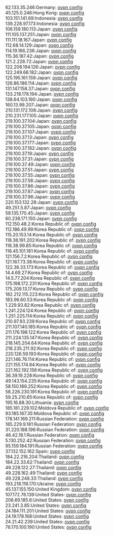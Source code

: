 62.133.35.246:Germany: [ovpn config](vpn/62_133_35_246.ovpn)  
45.125.0.246:Hong Kong: [ovpn config](vpn/45_125_0_246.ovpn)  
103.151.141.69:Indonesia: [ovpn config](vpn/103_151_141_69.ovpn)  
139.228.97.173:Indonesia: [ovpn config](vpn/139_228_97_173.ovpn)  
106.159.180.113:Japan: [ovpn config](vpn/106_159_180_113.ovpn)  
111.105.137.251:Japan: [ovpn config](vpn/111_105_137_251.ovpn)  
111.111.18.167:Japan: [ovpn config](vpn/111_111_18_167.ovpn)  
112.68.14.129:Japan: [ovpn config](vpn/112_68_14_129.ovpn)  
114.19.166.236:Japan: [ovpn config](vpn/114_19_166_236.ovpn)  
115.36.187.42:Japan: [ovpn config](vpn/115_36_187_42.ovpn)  
121.2.228.72:Japan: [ovpn config](vpn/121_2_228_72.ovpn)  
122.208.194.126:Japan: [ovpn config](vpn/122_208_194_126.ovpn)  
122.249.68.182:Japan: [ovpn config](vpn/122_249_68_182.ovpn)  
125.195.161.159:Japan: [ovpn config](vpn/125_195_161_159.ovpn)  
126.86.186.114:Japan: [ovpn config](vpn/126_86_186_114.ovpn)  
131.147.158.37:Japan: [ovpn config](vpn/131_147_158_37.ovpn)  
133.218.178.194:Japan: [ovpn config](vpn/133_218_178_194.ovpn)  
138.64.103.190:Japan: [ovpn config](vpn/138_64_103_190.ovpn)  
160.13.99.207:Japan: [ovpn config](vpn/160_13_99_207.ovpn)  
210.131.172.108:Japan: [ovpn config](vpn/210_131_172_108.ovpn)  
210.231.177.105:Japan: [ovpn config](vpn/210_231_177_105.ovpn)  
219.100.37.104:Japan: [ovpn config](vpn/219_100_37_104.ovpn)  
219.100.37.105:Japan: [ovpn config](vpn/219_100_37_105.ovpn)  
219.100.37.107:Japan: [ovpn config](vpn/219_100_37_107.ovpn)  
219.100.37.13:Japan: [ovpn config](vpn/219_100_37_13.ovpn)  
219.100.37.177:Japan: [ovpn config](vpn/219_100_37_177.ovpn)  
219.100.37.182:Japan: [ovpn config](vpn/219_100_37_182.ovpn)  
219.100.37.19:Japan: [ovpn config](vpn/219_100_37_19.ovpn)  
219.100.37.31:Japan: [ovpn config](vpn/219_100_37_31.ovpn)  
219.100.37.49:Japan: [ovpn config](vpn/219_100_37_49.ovpn)  
219.100.37.51:Japan: [ovpn config](vpn/219_100_37_51.ovpn)  
219.100.37.55:Japan: [ovpn config](vpn/219_100_37_55.ovpn)  
219.100.37.58:Japan: [ovpn config](vpn/219_100_37_58.ovpn)  
219.100.37.86:Japan: [ovpn config](vpn/219_100_37_86.ovpn)  
219.100.37.87:Japan: [ovpn config](vpn/219_100_37_87.ovpn)  
219.100.37.96:Japan: [ovpn config](vpn/219_100_37_96.ovpn)  
220.153.132.28:Japan: [ovpn config](vpn/220_153_132_28.ovpn)  
49.251.5.87:Japan: [ovpn config](vpn/49_251_5_87.ovpn)  
59.135.170.45:Japan: [ovpn config](vpn/59_135_170_45.ovpn)  
60.238.171.150:Japan: [ovpn config](vpn/60_238_171_150.ovpn)  
112.150.48.2:Korea Republic of: [ovpn config](vpn/112_150_48_2.ovpn)  
112.186.49.99:Korea Republic of: [ovpn config](vpn/112_186_49_99.ovpn)  
115.20.153.14:Korea Republic of: [ovpn config](vpn/115_20_153_14.ovpn)  
118.36.191.202:Korea Republic of: [ovpn config](vpn/118_36_191_202.ovpn)  
118.38.99.85:Korea Republic of: [ovpn config](vpn/118_38_99_85.ovpn)  
118.45.101.181:Korea Republic of: [ovpn config](vpn/118_45_101_181.ovpn)  
121.156.7.2:Korea Republic of: [ovpn config](vpn/121_156_7_2.ovpn)  
121.167.73.38:Korea Republic of: [ovpn config](vpn/121_167_73_38.ovpn)  
122.36.33.173:Korea Republic of: [ovpn config](vpn/122_36_33_173.ovpn)  
14.4.69.27:Korea Republic of: [ovpn config](vpn/14_4_69_27.ovpn)  
14.5.77.204:Korea Republic of: [ovpn config](vpn/14_5_77_204.ovpn)  
175.198.172.231:Korea Republic of: [ovpn config](vpn/175_198_172_231.ovpn)  
175.209.13.17:Korea Republic of: [ovpn config](vpn/175_209_13_17.ovpn)  
182.212.115.223:Korea Republic of: [ovpn config](vpn/182_212_115_223.ovpn)  
183.96.60.53:Korea Republic of: [ovpn config](vpn/183_96_60_53.ovpn)  
1.229.93.82:Korea Republic of: [ovpn config](vpn/1_229_93_82.ovpn)  
1.241.224.124:Korea Republic of: [ovpn config](vpn/1_241_224_124.ovpn)  
1.251.225.114:Korea Republic of: [ovpn config](vpn/1_251_225_114.ovpn)  
210.97.93.239:Korea Republic of: [ovpn config](vpn/210_97_93_239.ovpn)  
211.107.140.185:Korea Republic of: [ovpn config](vpn/211_107_140_185.ovpn)  
211.176.198.122:Korea Republic of: [ovpn config](vpn/211_176_198_122.ovpn)  
211.224.135.147:Korea Republic of: [ovpn config](vpn/211_224_135_147.ovpn)  
218.145.204.64:Korea Republic of: [ovpn config](vpn/218_145_204_64.ovpn)  
218.235.211.92:Korea Republic of: [ovpn config](vpn/218_235_211_92.ovpn)  
220.126.59.193:Korea Republic of: [ovpn config](vpn/220_126_59_193.ovpn)  
221.146.76.114:Korea Republic of: [ovpn config](vpn/221_146_76_114.ovpn)  
221.155.174.84:Korea Republic of: [ovpn config](vpn/221_155_174_84.ovpn)  
221.162.192.156:Korea Republic of: [ovpn config](vpn/221_162_192_156.ovpn)  
36.39.19.228:Korea Republic of: [ovpn config](vpn/36_39_19_228.ovpn)  
49.143.154.235:Korea Republic of: [ovpn config](vpn/49_143_154_235.ovpn)  
58.150.189.252:Korea Republic of: [ovpn config](vpn/58_150_189_252.ovpn)  
58.226.230.191:Korea Republic of: [ovpn config](vpn/58_226_230_191.ovpn)  
59.25.210.65:Korea Republic of: [ovpn config](vpn/59_25_210_65.ovpn)  
195.16.88.30:Lithuania: [ovpn config](vpn/195_16_88_30.ovpn)  
185.181.229.102:Moldova Republic of: [ovpn config](vpn/185_181_229_102.ovpn)  
93.185.167.35:Moldova Republic of: [ovpn config](vpn/93_185_167_35.ovpn)  
178.141.169.211:Russian Federation: [ovpn config](vpn/178_141_169_211.ovpn)  
185.229.9.181:Russian Federation: [ovpn config](vpn/185_229_9_181.ovpn)  
31.220.188.196:Russian Federation: [ovpn config](vpn/31_220_188_196.ovpn)  
46.42.18.1:Russian Federation: [ovpn config](vpn/46_42_18_1.ovpn)  
5.130.252.42:Russian Federation: [ovpn config](vpn/5_130_252_42.ovpn)  
95.159.184.191:Russian Federation: [ovpn config](vpn/95_159_184_191.ovpn)  
37.132.152.162:Spain: [ovpn config](vpn/37_132_152_162.ovpn)  
184.22.216.204:Thailand: [ovpn config](vpn/184_22_216_204.ovpn)  
184.22.33.62:Thailand: [ovpn config](vpn/184_22_33_62.ovpn)  
49.228.122.27:Thailand: [ovpn config](vpn/49_228_122_27.ovpn)  
49.228.162.49:Thailand: [ovpn config](vpn/49_228_162_49.ovpn)  
49.228.248.33:Thailand: [ovpn config](vpn/49_228_248_33.ovpn)  
193.218.118.170:Ukraine: [ovpn config](vpn/193_218_118_170.ovpn)  
45.137.155.150:United Kingdom: [ovpn config](vpn/45_137_155_150.ovpn)  
107.172.76.139:United States: [ovpn config](vpn/107_172_76_139.ovpn)  
208.69.185.6:United States: [ovpn config](vpn/208_69_185_6.ovpn)  
23.241.3.85:United States: [ovpn config](vpn/23_241_3_85.ovpn)  
24.184.111.201:United States: [ovpn config](vpn/24_184_111_201.ovpn)  
24.19.178.168:United States: [ovpn config](vpn/24_19_178_168.ovpn)  
24.21.42.239:United States: [ovpn config](vpn/24_21_42_239.ovpn)  
76.170.100.190:United States: [ovpn config](vpn/76_170_100_190.ovpn)  
